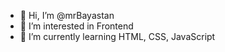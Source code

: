 - 👋 Hi, I’m @mrBayastan
- 👀 I’m interested in Frontend
- 🌱 I’m currently learning HTML, CSS, JavaScript
